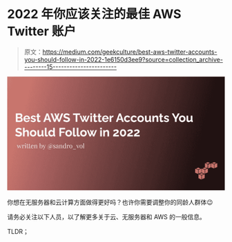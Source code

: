 # 2022 年你应该关注的最佳 AWS Twitter 账户

> 原文：<https://medium.com/geekculture/best-aws-twitter-accounts-you-should-follow-in-2022-1e6150d3ee9?source=collection_archive---------15----------------------->

![](img/c42a2186fb1d26d4a01128f0fd594657.png)

你想在无服务器和云计算方面做得更好吗？也许你需要调整你的同龄人群体😉

请务必关注以下人员，以了解更多关于云、无服务器和 AWS 的一般信息。

TLDR；